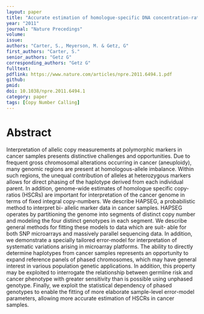 ```yaml
---
layout: paper
title: "Accurate estimation of homologue-specific DNA concentration-ratios in cancer samples allows long-range haplotyping"
year: "2011"
journal: "Nature Precedings"
volume:
issue:
authors: "Carter, S., Meyerson, M. & Getz, G"
first_authors: "Carter, S."
senior_authors: "Getz G"
corresponding_authors: "Getz G"
fulltext:
pdflink: https://www.nature.com/articles/npre.2011.6494.1.pdf
github:
pmid:
doi: 10.1038/npre.2011.6494.1
category: paper
tags: [Copy Number Calling]
---
```


# Abstract

Interpretation of allelic copy measurements at polymorphic markers in cancer samples presents distinctive challenges and opportunities. Due to frequent gross chromosomal alterations occurring in cancer (aneuploidy), many genomic regions are present at homologous-allele imbalance. Within such regions, the unequal contribution of alleles at heterozygous markers allows for direct phasing of the haplotype derived from each individual parent. In addition, genome-wide estimates of homologue specific copy- ratios (HSCRs) are important for interpretation of the cancer genome in terms of fixed integral copy-numbers. We describe HAPSEG, a probabilistic method to interpret bi- allelic marker data in cancer samples. HAPSEG operates by partitioning the genome into segments of distinct copy number and modeling the four distinct genotypes in each segment. We describe general methods for fitting these models to data which are suit- able for both SNP microarrays and massively parallel sequencing data. In addition, we demonstrate a specially tailored error-model for interpretation of systematic variations arising in microarray platforms. The ability to directly determine haplotypes from cancer samples represents an opportunity to expand reference panels of phased chromosomes, which may have general interest in various population genetic applications. In addition, this property may be exploited to interrogate the relationship between germline risk and cancer phenotype with greater sensitivity than is possible using unphased genotype. Finally, we exploit the statistical dependency of phased genotypes to enable the fitting of more elaborate sample-level error-model parameters, allowing more accurate estimation of HSCRs in cancer samples.

